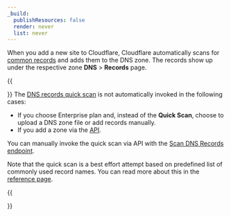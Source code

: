 ```yaml
---
_build:
  publishResources: false
  render: never
  list: never
---
```


When you add a new site to Cloudflare, Cloudflare automatically scans for [common records](/dns/zone-setups/reference/dns-quick-scan/) and adds them to the DNS zone. The records show up under the respective zone **DNS** > **Records** page. 

{{<Aside type="note">}}
The [DNS records quick scan](/dns/zone-setups/reference/dns-quick-scan/) is not automatically invoked in the following cases:

- If you choose Enterprise plan and, instead of the **Quick Scan**, choose to upload a DNS zone file or add records manually.
- If you add a zone via the [API](/api/operations/zones-post).

You can manually invoke the quick scan via API with the [Scan DNS Records endpoint](/api/operations/dns-records-for-a-zone-scan-dns-records).

Note that the quick scan is a best effort attempt based on predefined list of commonly used record names. You can read more about this in the [reference page](/dns/zone-setups/reference/dns-quick-scan/).

{{</Aside>}}